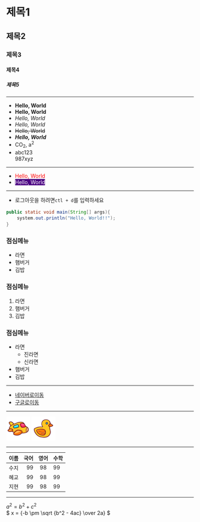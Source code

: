 # 제목1
## 제목2
### 제목3
#### 제목4
##### 제목5

---
+ **Hello, World**
+ __Hello, World__
+ *Hello, World*
+ _Hello, World_
+ ~~Hello, World~~
+ ***Hello, World***
+ CO<sub>2</sub>, a<sup>2</sup>
+ abc123<br>987xyz
---
+ <span style="color: red">Hello, World</span>
+ <span style="color: white; background: indigo">Hello, World</span>
---
+ 로그아웃을 하려면`ctl + d`를 입력하세요
```java
public static void main(String[] args){
    system.out.println("Hello, World!!");
}

```
### 점심메뉴
+ 라면
+ 햄버거
+ 김밥

### 점심메뉴
1. 라면 
2. 햄버거
3. 김밥

### 점심메뉴
+ 라면
  * 진라면
  * 신라면
+ 햄버거
+ 김밥
---

+ [네이버로이동](http://naver.com)
+  [구글로이동](http://google.com)

---
![비행기아이콘](/views/static/img/plane.png)
![러버덕아이콘](/views/static/img/rubber-duck.png)

---

| 이름 | 국어 | 영어 | 수학 |
|----|---:|:--:|:---|
| 수지 | 99 | 98 | 99 |
| 혜교 | 99 | 98 | 99 |
| 지현 | 99 | 98 | 99 |

---
 $a^2 = b^2 + c^2$ <br>
 $ x = {-b \pm \sqrt {b^2 - 4ac} \over 2a} $
 
